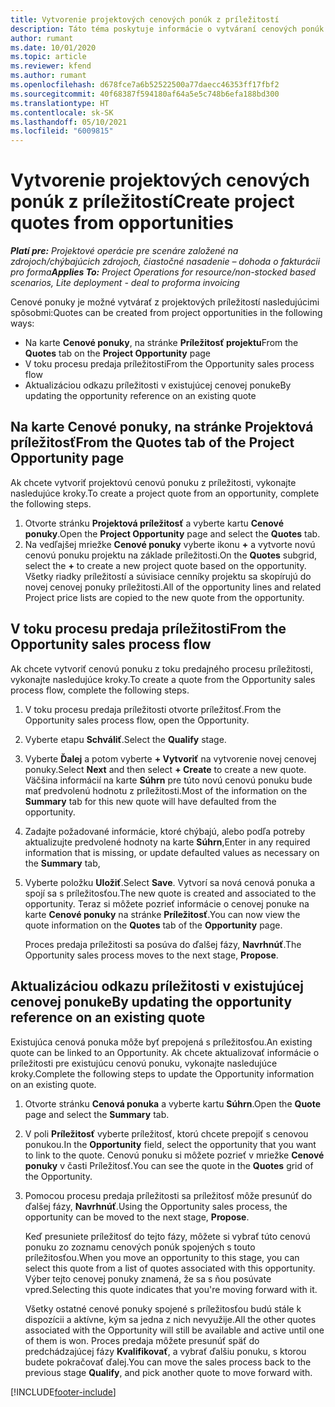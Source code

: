 ```yaml
---
title: Vytvorenie projektových cenových ponúk z príležitostí
description: Táto téma poskytuje informácie o vytváraní cenových ponúk projektu z príležitostí.
author: rumant
ms.date: 10/01/2020
ms.topic: article
ms.reviewer: kfend
ms.author: rumant
ms.openlocfilehash: d678fce7a6b52522500a77daecc46353ff17fbf2
ms.sourcegitcommit: 40f68387f594180af64a5e5c748b6efa188bd300
ms.translationtype: HT
ms.contentlocale: sk-SK
ms.lasthandoff: 05/10/2021
ms.locfileid: "6009815"
---
```

# <a name="create-project-quotes-from-opportunities"></a><span data-ttu-id="5ef70-103">Vytvorenie projektových cenových ponúk z príležitostí</span><span class="sxs-lookup"><span data-stu-id="5ef70-103">Create project quotes from opportunities</span></span>

<span data-ttu-id="5ef70-104">_**Platí pre:** Projektové operácie pre scenáre založené na zdrojoch/chýbajúcich zdrojoch, čiastočné nasadenie – dohoda o fakturácii pro forma_</span><span class="sxs-lookup"><span data-stu-id="5ef70-104">_**Applies To:** Project Operations for resource/non-stocked based scenarios, Lite deployment - deal to proforma invoicing_</span></span>

<span data-ttu-id="5ef70-105">Cenové ponuky je možné vytvárať z projektových príležitostí nasledujúcimi spôsobmi:</span><span class="sxs-lookup"><span data-stu-id="5ef70-105">Quotes can be created from project opportunities in the following ways:</span></span>

- <span data-ttu-id="5ef70-106">Na karte **Cenové ponuky**, na stránke **Príležitosť projektu**</span><span class="sxs-lookup"><span data-stu-id="5ef70-106">From the **Quotes** tab on the **Project Opportunity** page</span></span>
- <span data-ttu-id="5ef70-107">V toku procesu predaja príležitosti</span><span class="sxs-lookup"><span data-stu-id="5ef70-107">From the Opportunity sales process flow</span></span>
- <span data-ttu-id="5ef70-108">Aktualizáciou odkazu príležitosti v existujúcej cenovej ponuke</span><span class="sxs-lookup"><span data-stu-id="5ef70-108">By updating the opportunity reference on an existing quote</span></span>

## <a name="from-the-quotes-tab-of-the-project-opportunity-page"></a><span data-ttu-id="5ef70-109">Na karte Cenové ponuky, na stránke Projektová príležitosť</span><span class="sxs-lookup"><span data-stu-id="5ef70-109">From the Quotes tab of the Project Opportunity page</span></span>

<span data-ttu-id="5ef70-110">Ak chcete vytvoriť projektovú cenovú ponuku z príležitosti, vykonajte nasledujúce kroky.</span><span class="sxs-lookup"><span data-stu-id="5ef70-110">To create a project quote from an opportunity, complete the following steps.</span></span>

1. <span data-ttu-id="5ef70-111">Otvorte stránku **Projektová príležitosť** a vyberte kartu **Cenové ponuky**.</span><span class="sxs-lookup"><span data-stu-id="5ef70-111">Open the **Project Opportunity** page and select the **Quotes** tab.</span></span> 
2. <span data-ttu-id="5ef70-112">Na vedľajšej mriežke **Cenové ponuky** vyberte ikonu **+** a vytvorte novú cenovú ponuku projektu na základe príležitosti.</span><span class="sxs-lookup"><span data-stu-id="5ef70-112">On the **Quotes** subgrid, select the **+** to create a new project quote based on the opportunity.</span></span> <span data-ttu-id="5ef70-113">Všetky riadky príležitostí a súvisiace cenníky projektu sa skopírujú do novej cenovej ponuky príležitosti.</span><span class="sxs-lookup"><span data-stu-id="5ef70-113">All of the opportunity lines and related Project price lists are copied to the new quote from the opportunity.</span></span>

## <a name="from-the-opportunity-sales-process-flow"></a><span data-ttu-id="5ef70-114">V toku procesu predaja príležitosti</span><span class="sxs-lookup"><span data-stu-id="5ef70-114">From the Opportunity sales process flow</span></span>

<span data-ttu-id="5ef70-115">Ak chcete vytvoriť cenovú ponuku z toku predajného procesu príležitosti, vykonajte nasledujúce kroky.</span><span class="sxs-lookup"><span data-stu-id="5ef70-115">To create a quote from the Opportunity sales process flow, complete the following steps.</span></span>

1. <span data-ttu-id="5ef70-116">V toku procesu predaja príležitosti otvorte príležitosť.</span><span class="sxs-lookup"><span data-stu-id="5ef70-116">From the Opportunity sales process flow, open the Opportunity.</span></span>
2. <span data-ttu-id="5ef70-117">Vyberte etapu **Schváliť**.</span><span class="sxs-lookup"><span data-stu-id="5ef70-117">Select the **Qualify** stage.</span></span> 
3. <span data-ttu-id="5ef70-118">Vyberte **Ďalej** a potom vyberte **+ Vytvoriť** na vytvorenie novej cenovej ponuky.</span><span class="sxs-lookup"><span data-stu-id="5ef70-118">Select **Next** and then select **+ Create** to create a new quote.</span></span> <span data-ttu-id="5ef70-119">Väčšina informácií na karte **Súhrn** pre túto novú cenovú ponuku bude mať predvolenú hodnotu z príležitosti.</span><span class="sxs-lookup"><span data-stu-id="5ef70-119">Most of the information on the **Summary** tab for this new quote will have defaulted from the opportunity.</span></span> 
4. <span data-ttu-id="5ef70-120">Zadajte požadované informácie, ktoré chýbajú, alebo podľa potreby aktualizujte predvolené hodnoty na karte **Súhrn**,</span><span class="sxs-lookup"><span data-stu-id="5ef70-120">Enter in any required information that is missing, or update defaulted values as necessary on the **Summary** tab,</span></span>
5. <span data-ttu-id="5ef70-121">Vyberte položku **Uložiť**.</span><span class="sxs-lookup"><span data-stu-id="5ef70-121">Select **Save**.</span></span> <span data-ttu-id="5ef70-122">Vytvorí sa nová cenová ponuka a spojí sa s príležitosťou.</span><span class="sxs-lookup"><span data-stu-id="5ef70-122">The new quote is created and associated to the opportunity.</span></span> <span data-ttu-id="5ef70-123">Teraz si môžete pozrieť informácie o cenovej ponuke na karte **Cenové ponuky** na stránke **Príležitosť**.</span><span class="sxs-lookup"><span data-stu-id="5ef70-123">You can now view the quote information on the **Quotes** tab of the **Opportunity** page.</span></span> 

   <span data-ttu-id="5ef70-124">Proces predaja príležitosti sa posúva do ďalšej fázy, **Navrhnúť**.</span><span class="sxs-lookup"><span data-stu-id="5ef70-124">The Opportunity sales process moves to the next stage, **Propose**.</span></span>


## <a name="by-updating-the-opportunity-reference-on-an-existing-quote"></a><span data-ttu-id="5ef70-125">Aktualizáciou odkazu príležitosti v existujúcej cenovej ponuke</span><span class="sxs-lookup"><span data-stu-id="5ef70-125">By updating the opportunity reference on an existing quote</span></span>

<span data-ttu-id="5ef70-126">Existujúca cenová ponuka môže byť prepojená s príležitosťou.</span><span class="sxs-lookup"><span data-stu-id="5ef70-126">An existing quote can be linked to an Opportunity.</span></span> <span data-ttu-id="5ef70-127">Ak chcete aktualizovať informácie o príležitosti pre existujúcu cenovú ponuku, vykonajte nasledujúce kroky.</span><span class="sxs-lookup"><span data-stu-id="5ef70-127">Complete the following steps to update the Opportunity information on an existing quote.</span></span>

1. <span data-ttu-id="5ef70-128">Otvorte stránku **Cenová ponuka** a vyberte kartu **Súhrn**.</span><span class="sxs-lookup"><span data-stu-id="5ef70-128">Open the **Quote** page and select the **Summary** tab.</span></span>
2. <span data-ttu-id="5ef70-129">V poli **Príležitosť** vyberte príležitosť, ktorú chcete prepojiť s cenovou ponukou.</span><span class="sxs-lookup"><span data-stu-id="5ef70-129">In the **Opportunity** field, select the opportunity that you want to link to the quote.</span></span> <span data-ttu-id="5ef70-130">Cenovú ponuku si môžete pozrieť v mriežke **Cenové ponuky** v časti Príležitosť.</span><span class="sxs-lookup"><span data-stu-id="5ef70-130">You can see the quote in the **Quotes** grid of the Opportunity.</span></span> 
3. <span data-ttu-id="5ef70-131">Pomocou procesu predaja príležitosti sa príležitosť môže presunúť do ďalšej fázy, **Navrhnúť**.</span><span class="sxs-lookup"><span data-stu-id="5ef70-131">Using the Opportunity sales process, the opportunity can be moved to the next stage, **Propose**.</span></span> 

   <span data-ttu-id="5ef70-132">Keď presuniete príležitosť do tejto fázy, môžete si vybrať túto cenovú ponuku zo zoznamu cenových ponúk spojených s touto príležitosťou.</span><span class="sxs-lookup"><span data-stu-id="5ef70-132">When you move an opportunity to this stage, you can select this quote from a list of quotes associated with this opportunity.</span></span> <span data-ttu-id="5ef70-133">Výber tejto cenovej ponuky znamená, že sa s ňou posúvate vpred.</span><span class="sxs-lookup"><span data-stu-id="5ef70-133">Selecting this quote indicates that you're moving forward with it.</span></span>

   <span data-ttu-id="5ef70-134">Všetky ostatné cenové ponuky spojené s príležitosťou budú stále k dispozícii a aktívne, kým sa jedna z nich nevyužije.</span><span class="sxs-lookup"><span data-stu-id="5ef70-134">All the other quotes associated with the Opportunity will still be available and active until one of them is won.</span></span> <span data-ttu-id="5ef70-135">Proces predaja môžete presunúť späť do predchádzajúcej fázy **Kvalifikovať**, a vybrať ďalšiu ponuku, s ktorou budete pokračovať ďalej.</span><span class="sxs-lookup"><span data-stu-id="5ef70-135">You can move the sales process back to the previous stage **Qualify**, and pick another quote to move forward with.</span></span>


[!INCLUDE[footer-include](../includes/footer-banner.md)]